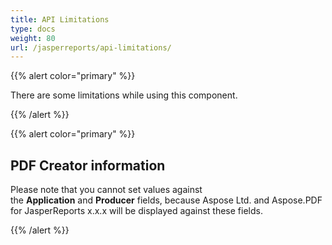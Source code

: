 ```yaml
---
title: API Limitations
type: docs
weight: 80
url: /jasperreports/api-limitations/
---
```


{{% alert color="primary" %}} 

There are some limitations while using this component. 

{{% /alert %}} 

{{% alert color="primary" %}} 

## **PDF Creator information**
Please note that you cannot set values against the **Application** and **Producer** fields, because Aspose Ltd. and Aspose.PDF for JasperReports x.x.x will be displayed against these fields. 

{{% /alert %}} 